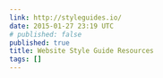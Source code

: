 ```yaml
---
link: http://styleguides.io/
date: 2015-01-27 23:19 UTC
# published: false
published: true
title: Website Style Guide Resources
tags: []
---
```




